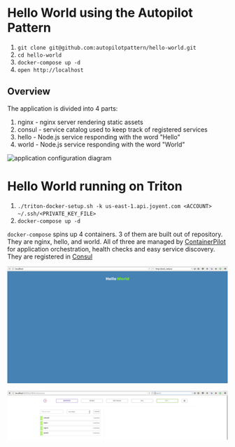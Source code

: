 # Hello World using the Autopilot Pattern

1. `git clone git@github.com:autopilotpattern/hello-world.git`
2. `cd hello-world`
3. `docker-compose up -d`
4. `open http://localhost`

## Overview

The application is divided into 4 parts:

1. nginx - nginx server rendering static assets
2. consul - service catalog used to keep track of registered services
3. hello - Node.js service responding with the word "Hello"
4. world - Node.js service responding with the word "World"


![application configuration diagram](application-diagram.jpg)


# Hello World running on Triton

1. `./triton-docker-setup.sh -k us-east-1.api.joyent.com <ACCOUNT> ~/.ssh/<PRIVATE_KEY_FILE>`
2. `docker-compose up -d`

`docker-compose` spins up 4 containers. 3 of them are built out of repository. They are nginx, hello, and world. All of three are managed by [ContainerPilot](https://www.joyent.com/containerpilot) for application orchestration, health checks and easy service discovery.
They are registered in [Consul](https://www.consul.io/)

![result](result.png)

![consul](consul.png)

